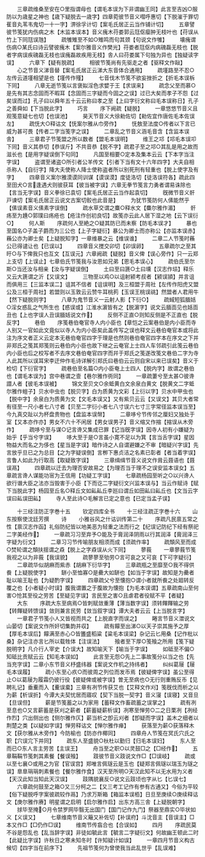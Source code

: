 <!-- { "loadSidebar": true } -->
　　三章疏维桑至安在○里指谓母也【谓毛本误为下非谓幽王同】此言至吉凶○服防以为歳星之神也【歳下疑脱去一歳字】四章菀彼节音义嘒呼惠切【下脱漼于罪切萑音丸苇韦鬼切一十一字】淠徐孚计切【案毛氏居正云当作铺计切】
　　五章譬彼节笺犹内伤病之木【木监本误本】音义瘣木苻娄郭云尫伛瘿肿无枝叶也【苻误从竹上下同尫误虺】
　　疏雊雉至不如○雉鸣而句其颈【句说文作雊】
　　壊瘣谓伤病○某氏曰诗云譬彼瘣木【案尔雅音义作樊光】苻娄者尫伛内病磈磊无枝也【脱者字病误疾磈磊无枝也误瘣磊故疾用无枝】舎人曰苻娄属下句独为异也【独疑读字误】
　　六章下【疑有脱疏】
　　相彼节笺尚有先驱走之者【驱释文作敺】
　　心之节音义涕音替【案毛氏居正云涕大东音体合通用】
　　疏墐路至不忍○左传云道墐相望是也【墐传作殣】
　　七音伐木节笺不欲妄挫折之【折毛本误柝下同】
　　八章无逝节笺以言褒姒淫色求嬖于王【求误来】
　　疏念父至而慕○是先有其志念固而不暇耳【念固而三字疑而今固之之误】过已大矣而孝子不怨【过矣误而过】孔子曰以舜年五十云云称曰孝之至【上曰字衍文称曰毛本误称日】孔子之善舜如【下当脱此字】
　　巧言
　　序下阙疏【疑脱】
　　一章悠悠节音义且观笺意疑七也切【也误池】
　　昊天节音义大徐勑佐切【勑佐宜作唐佐毛本佐误左】
　　疏怃大○释诂文【怃案尔雅从巾旁作】
　　怃敖至法度○传者以下言已威为甚可畏【传者二字当笺字之误】
　　二章乱之节音义涵毛音含【含监本误舎】
　　三章君子节笺盟之所以数者【盟毛本误明】
　　维王之邛【邛毛本误卭下同】音义其恭切【恭误斤】不共音恭【脱不字】疏君子至之邛○其乱是用之故而滋长也【是用字疑误倒下句同】
　　凡国至相要○定本及集本云云【下本字当注字误】
　　盗谓至诸盗○所引者公羊传文【引者下当有文十六年四字】大夫自相杀称人【自衍字】降大夫使称人降士使称盗者所以别死刑有轻重也【脱上使字及有字】
　　四章音义案尔雅漠谟同训谋【谟误漠】度徒洛切【徒洛误符各】疏此四至田犬○言逢遇犬则彼获耳【彼当被字误】六章无拳节笺言力勇者谓易诛除也【言当无字误】音义拳徐已袁切【案毛氏居正云当作起袁切】
　　旣微节音义骭戸谏切【案毛氏居正云说文古案切骹也此音是】
　　为犹节笺防何人傃能然乎【傃误素音义傃素字误倒】
　　疏水草交谓之麋○释水文【麋尔雅作湄】
　　骭疡至为尰○郭璞曰疡疮也【疮注作创初良切】故笺亦云此人居下湿之地【云下误衍○】
　　何人斯
　　序疏何人至絶之○疑其防已而未察【防毛本误才】
　　暴也至国名○子盖子爵而为三公也【上子字疑衍】暴公为卿士而亦称公【亦监本误赤】蘓公亦为卿士矣【上疑脱知字】一章维暴之云【维误谁】
　　二章二人节笺时蘓公已得谴让也【已误以】
　　四章音义搅交卯切【卯误卵】
　　五章疏尔之至其旴○与下俾我只也互文【互误元】六章阙疏【疑脱】音义俾【误心旁作】只一云郑上支切【上误止】七章伯氏节笺我与汝恩如兄弟【恩毛本误心】
　　疏伯氏至尔斯○当还汝与相亲【汝与字疑误倒】
　　土曰至曰篪○土曰壎【汉志作埙】释乐又云大篪谓之沂【又误文】
　　三物至以鸡○以诅射颍考叔者【颍误頴】并言诅而俱用三【三监本误二】诅其不信者【诅误明】及三桓盟于周社【左传作阳虎又盟公及三桓于周社】若盟则以玉敦云云赞牛耳桃茢【玉误王桃误祧】然盟者人君用牛【然下疑脱则字】
　　八章为鬼节音义一云射人影【下衍○】
　　疏蜮短狐腼姡○淫女惑乱之气所生也【惑误或】江淮水濵皆有之【脱濵字】说文云腼靣见也姡靣丑也【上也字误人丑误腼姡说文作】
　　反侧不正直○则知反侧是不正直也【脱反字】
　　巷伯
　　序笺巷伯奄官寺人内小臣也【章恺之云案巷伯是内小臣而寺人别又一官如此文竟似以寺人为内小臣矣此盖传写之误也释文云巷伯奄官本或将此注为序文者正义云定本无巷伯奄官四字于理是也然则巷伯奄官四字本在序文之下并非郑氏之笺其郑笺则云巷伯内小臣也故下继之云奄官上士四人车邻疏引此笺云巷伯内小臣也后之校写者不去序文巷伯奄官四字而幷于郑氏之笺遂改笺文巷伯二字为寺人此其所以误耳宋李迂仲作毛诗详解引郑氏曰巷伯云云则自宋以来已误矣】音义于检切【下衍官字】
　　疏巷伯至名篇○内小臣奄上士四人【脱内字】故谓之巷伯也【谓毛本误为】宫中巷谓之壸【巷尔雅作衖同】
　　一章疏萋兮至太甚○彼谗譛人者【彼毛本误被】
　　锦文至贝文○余蚳黄白文余泉白黄文【脱黄文二字蚳尔雅作螘子】贝水中虫也【脱贝字】白为质黄为文彩【上衍以字】贝水中甲虫也【脱中字】余泉白为质黄为文【文毛本误又】又有紫贝云云【又误文】其贝大者常有径至一尺小者七八寸者【贝至二字衍小者七八寸误六七寸三字常径监本误当至】今九真交趾以为杯盘贵物也【盘监本误幋】
　　二章哆兮节传邻之厘妇又独处于室【又本亦作亦】男女不六十不闲居【男女误男子】音义缩又作摍【摍误从木旁作】
　　疏哆兮至与谋○记言谗又集成已罪【记当旣字误】因寺人初有小嫌疑为始乎【乎当兮字误】
　　哆大至于是○言虽小寛不足以为箕【言当舌字误】星因物益大而名之为侈也【星当是字误】暗作诗之人自谓避嫌之不审【暗疑兴字误】先言放乎旦已之为总目【之为字疑误倒】言栁下惠贞洁之名素已彰者【者当着字误】言鲁人如此为行取高【取疑致字误】
　　三章缉缉节音义说文作咠云聂语也【聂误鬲】
　　四章疏以迁去为理否安故易之【为理否当于理不之误安监本误女】五章疏言谗人谋能功宻为王信用【功疑工字误】
　　七章疏杨园至听之○以兴谗人欲行谮大臣之法亦当毁害于小臣【下而讫二字疑衍文兴监本误与】当云作赋诗【赋下当脱此字】杨园至丘名○释丘文如畆畆丘李廵曰谓丘如田畆曰畆丘也【文当云字误曰畆误田畆】
　　寺人至此诗○毛解言已定之意也【已定当孟子误】












　　十三经注防正字巻十五
　　钦定四库全书
　　十三经注疏正字巻十六
　　山东按察使沈廷芳撰
　　诗
　　小雅谷风之什诂训传第二十
　　序疏凡民禀五常之性【禀汉志作函】礼俗防纪皆以地美恶为轻重之法而行之【纪误记防纪下经有祭祀二字美经作】
　　一章疏习习至弃予○能及于膏润泽阴雨以行其润泽【膏润泽三字疑为衍文】
　　二章习习节传喻朋友相须而成【须疏作率】
　　疏頽风至而成○焚轮谓之頽扶揺谓之猋【脱上之字猋误从火下同】
　　蓼莪
　　一章蓼莪节笺我视之以为非莪【我误貌】
　　疏蓼蓼至劬劳○言可哀之又可哀【下可字疑衍】
　　二章疏华似胡麻而紫赤【胡麻下衍华字】
　　三章疏瓶之至靡至○我不得供飬【上疑脱使字】
　　缾小至恤寡○是罍大如缾也【如当于字误】故知是为罍者耻以喻王耻也【为疑酌字误】
　　四章疏父兮至懐抱○谓小者就所飬之处廻转反覆之也【小者疑小时误】腹我谓置之于腹故为懐抱【为毛本误谓】五章疏南山至何害○怆其至役之劳苦【至疑见字误】言民至之害○且虐君者役赋不平【者疑】
　　大东
　　序疏大东至病焉○皆刺赋敛重薄【薄当数字误】须转餫餫输之劳【转餫疑转馈误】敛则兼言民劳【敛当叙字误】谭大夫者云云【上当脱言字】
　　一章君子节笺小人又皆视而共之【上脱直字而误之】
　　睠言节音义澘说文山晏切【案说文作所奸切集韵并収】
　　疏有饛至出涕○以天子崇其施予之厚【厚毛本误后】饛满至赤心○皆簠盛稻粱【粱毛本误梁】杂记云匕用桑【记作枇以桑】杂记注亦言匕所以载牲体【注误法】
　　飱者至下厚○笺飱之所用【笺下疑脱明字】凡介行人宰史【介误大】故知喻天下【喻当于字误】
　　如砥至不偏○知砥比贡赋云云【知毛本误如】
　　此言至无怨○先上二事故笺分以当之也【先当充字误】二章小东节音义杼盛纬器【案说文作机之持纬者】
　　纠纠葛屦【屦毛本误履】
　　疏小东至心疚○而彼周之列位而发币焉【彼疑俾字误】虽公至得止○以葛屦为履霜仍彼行役【彼疑俾或被字误】曽无至病也○无行则重贿反币【见聘礼记】垂櫜而入【櫜误槖】三章有冽节传获艾也【艾释文作刈】笺旣伐而析之以为薪【析误折】今谭大夫契忧居而寤叹【契下当脱一契字】音义寖【误寝】又音旦【旦误但】
　　薪是节笺蓄之以为家用【蓄释文作畜疏蓄之误掌之】
　　疏有冽至息也○又言薪蓄是获刈之薪者【薪蓄疑薪析误】冽寒至惮劳○二之日栗冽【冽经作烈】穴出侧出也【侧尔雅作仄】薪当析之卽云刈者【卽疑而字误】盖木之细者以荆楚之类【以疑如字误】惮劳释诂文【惮尔雅作瘅】
　　获落至为薪○获落释木文【获尔雅从木旁作】今防榆也【防亦作椰同】
　　四章舟人节笺在冥氏穴氏之职【穴误宂下并同】
　　疏东人至盛貌○杕杜以勤归【归毛本误妇】
　　东人至而已○东人言主劳苦【主误王】
　　舟当至之职○以灵鼓□之【□经作】
　　五章鞙鞙节笺刺其素餐【餐误飱】
　　跂彼节音义跂说文作□【□误岐】
　　疏或以至七襄○或用之为官【官误宫】郑唯言佩璲云是玉也【疑郑言佩璲以瑞玉为璲之误】臯臯琄琄刺素餐也【餐尔雅作食】汉天至所明○天汉此知不以无水用为义者【天汉此知当知此天汉误】
　　跂隅貌襄反○说文云跂顷也字从匕【匕误七】
　　六章疏何鼓至之箱○又三分柯之二【又三考工记作有参有古通又】今俗为平较【俗下疑脱呼字案彼疏较作鬲】乃求万斯箱【箱监本误栢】日旦至庚续○庚续释诂文【庚尔雅作赓】明星谓之启明【启尔雅作启】出东方高三舎【上疑脱朝字】
　　捄毕至掩○月令禁罗网毕翳无出国门【国门记作九门】祭器至鼎实○毕状如义【义误又】
　　七章维南节音义簸又补佐切【补误府】斗沈音主【音误主】□本又作□【□仍作□误】
　　维南节传翕合也【合误如】
　　四月
　　序疏民莫不谷是怨乱也【乱当辞字误】非徒如毓此言【毓言二字疑衍文】何故幽王顿此二时【此疑比字误】许秋日之寒未知冬时【许知疑计如误】
　　一章四月节音义构古候切【四字当在前序下】
　　先祖节笺何为曾使我当此乱世乎【乱误难】
